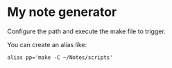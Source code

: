 # My note generator

Configure the path and execute the make file to trigger.

You can create an alias like:

```
alias pp='make -C ~/Notes/scripts'
```
